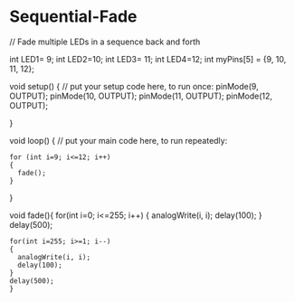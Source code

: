 # Sequential-Fade
// Fade multiple LEDs in a sequence back and forth

int LED1= 9;
int LED2=10;
int LED3= 11;
int LED4=12;
int myPins[5] = {9, 10, 11, 12};

void setup() {
  // put your setup code here, to run once:
  pinMode(9, OUTPUT);
  pinMode(10, OUTPUT);
  pinMode(11, OUTPUT);
  pinMode(12, OUTPUT);

}

void loop() {
  // put your main code here, to run repeatedly:
    
    for (int i=9; i<=12; i++)
    {
      fade();
    }
}

void fade(){
    for(int i=0; i<=255; i++)
    {
      analogWrite(i, i);
      delay(100);
    }
      delay(500);
      
    for(int i=255; i>=1; i--)
    {
      analogWrite(i, i);
      delay(100);
    }
    delay(500);
    }
